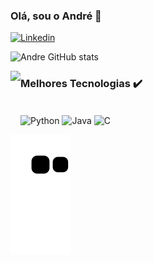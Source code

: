 ### Olá, sou o André 👋

[![Linkedin](https://img.shields.io/badge/LinkedIn-0077B5?style=for-the-badge&logo=linkedin&logoColor=white)](https://www.linkedin.com/in/andré-oliveira-santos-819810263/)

![Andre GitHub stats](https://github-readme-stats.vercel.app/api?username=AndreSantos09&show_icons=true&theme=dracula)

<img align="left" height="100" src="https://github-readme-stats.vercel.app/api/top-langs/?username=AndreSantos09&layout=compact&langs_count=16&theme=dracula"/>
</div>

### Melhores Tecnologias ✔️

<div style="display : inline_block"><br/>
  <img align="center" alt="Python" src="https://img.shields.io/badge/Python-3776AB?style=for-the-badge&logo=python&logoColor=white" /> 
  <img align="center" alt="Java" src="https://img.shields.io/badge/Java-ED8B00?style=for-the-badge&logo=openjdk&logoColor=white" />
  <img align="center" alt="C" src="https://img.shields.io/badge/C-00599C?style=for-the-badge&logo=c&logoColor=white" / 
</div>

  
  
  
 ![Snake animation](https://github.com/AndreSantos09/AndreSantos09/blob/output/github-contribution-grid-snake.svg)

